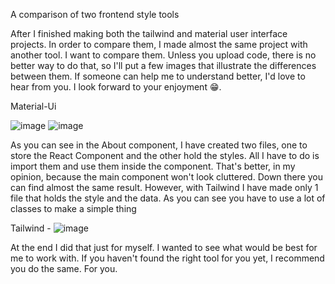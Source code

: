 A comparison of two frontend style tools


After I finished making both the tailwind and material user interface projects. In order to compare them, I made almost the same project with another tool. I want to compare them. Unless you upload code, there is no better way to do that, so I'll put a few images that illustrate the differences between them. If someone can help me to understand better, I'd love to hear from you. I look forward to your enjoyment 😁. 

Material-Ui 

![image](https://user-images.githubusercontent.com/55879173/213444971-cfa547a9-4432-425a-8a3c-9fb5f2f5ecc2.png)
![image](https://user-images.githubusercontent.com/55879173/213445005-5abe202f-b0a1-499f-9d6a-2e448e841071.png)

As you can see in the About component, I have created two files, one to store the React Component and the other hold the styles. All I have to do is import them and use them inside the component. That's better, in my opinion, because the main component won't look cluttered. Down there you can find almost the same result. However, with Tailwind I have made only 1 file that holds the style and the data. As you can see you have to use a lot of classes to make a simple thing

Tailwind - 
![image](https://user-images.githubusercontent.com/55879173/213445091-1e25eb33-f8ff-4931-9b74-c4d0e5eb228e.png)


At the end I did that just for myself. I wanted to see what would be best for me to work with. If you haven't found the right tool for you yet, I recommend you do the same. For you. 
